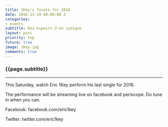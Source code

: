 ```yaml
---
title: 1Key's finale for 2016
date: 2016-11-19 00:00:00 Z
categories:
- events
subtitle: Des espoirs d'un cynique
layout: post
priority: top
future: true
image: 1key.jpg
comments: true
---
```


### {{page.subtitle}}
<hr/>


This Saturday, watch Eric 1Key perform his last single for 2016.

The performance will be streaming live on facebook and periscope.
Do tune in when you can.


Facebook: facebook.com/eric1key

Twitter: twitter.com/eric1key
